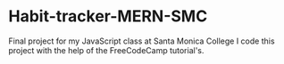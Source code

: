 # Habit-tracker-MERN-SMC
Final project for my JavaScript class at Santa Monica College
I code this project with the help of the FreeCodeCamp tutorial's.
